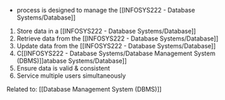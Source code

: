 - process is designed to manage the [[INFOSYS222 - Database Systems/Database]]

1. Store data in a [[INFOSYS222 - Database Systems/Database]]
2. Retrieve data from the [[INFOSYS222 - Database Systems/Database]]
3. Update data from the [[INFOSYS222 - Database Systems/Database]]
4. C[[INFOSYS222 - Database Systems/Database Management System (DBMS)]]atabase Systems/Database]]
5. Ensure data is valid & consistent
6. Service multiple users simultaneously

Related to: [[Database Management System (DBMS)]]